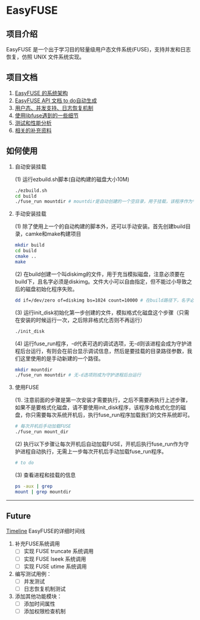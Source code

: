 # EasyFUSE

## 项目介绍

EasyFUSE 是一个出于学习目的轻量级用户态文件系统(FUSE)，支持并发和日志恢复，仿照 UNIX 文件系统实现。

## 项目文档

1. [EasyFUSE 的系统架构](./doc/architecture.md)
2. [EasyFUSE API 文档 to do自动生成](./README.md)
3. [用户态、并发支持、日志恢复机制](./doc/mechanism.md)
4. [使用libfuse遇到的一些细节](./doc/libfuse_detail.md)
5. [测试和性能分析](./doc/analysis.md)
6. [相关的补充资料](./doc/reference.md)

## 如何使用

1. 自动安装挂载

    (1) 运行ezbuild.sh脚本(自动构建的磁盘大小10M)

    ```bash
    ./ezbuild.sh
    cd build
    ./fuse_run mountdir # mountdir是自动创建的一个空目录，用于挂载，该程序作为守护进程运行
    ```

2. 手动安装挂载

    (1) 除了使用上一个的自动构建的脚本外，还可以手动安装。首先创建build目录，camke和make构建项目

    ```bash
    mkdir build
    cd build
    cmake ..
    make
    ```

    (2) 在build创建一个叫diskimg的文件，用于充当模拟磁盘，注意必须要在build下，且名字必须是diskimg。文件大小可以自由指定，但不能过小导致之后的磁盘初始化程序失败。
  
     ```bash
    dd if=/dev/zero of=diskimg bs=1024 count=10000 # 在build路径下，名字必须是diskimg
    ```

    (3) 运行init_disk初始化第一步创建的文件，模拟格式化磁盘这个步骤（只需在安装的时候运行一次，之后除非格式化否则不再运行）

    ```bash
    ./init_disk
    ```

    (4) 运行fuse_run程序，-d代表可选的调试选项，无-d则该进程会成为守护进程后台运行，有则会在前台显示调试信息，然后是要挂载的目录路径参数，我们这里使用的是手动新建的一个路径。

    ```bash
    mkdir mountdir
    ./fuse_run mountdir # 无-d选项则成为守护进程后台运行
    ```

3. 使用FUSE

    (1). 注意前面的步骤是第一次安装才需要执行，之后不需要再执行上述步骤，如果不是要格式化磁盘，请不要使用init_disk程序，该程序会格式化您的磁盘，你只需要每次系统开机后，执行fuse_run程序加载我们的文件系统即可。

    ```bash
    # 每次开机后手动加载FUSE
    ./fuse_run mount_dir
    ```

    (2) 执行以下步骤让每次开机后自动加载FUSE，开机后执行fuse_run作为守护进程自动执行，无需上一步每次开机后手动加载fuse_run程序。

    ```bash
    # to do
    ```

    (3) 查看进程和挂载的信息

    ```bash
    ps -aux | grep 
    mount | grep mountdir
    ```

---

## Future

[Timeline](./doc/timeline.md) EasyFUSE的详细时间线

1. 补充FUSE系统调用
    - [ ] 实现 FUSE truncate 系统调用
    - [ ] 实现 FUSE lseek 系统调用
    - [ ] 实现 FUSE utime 系统调用

2. 编写测试用例：
    - [ ] 并发测试
    - [ ] 日志恢复机制测试

3. 添加其他功能模块：
    - [ ] 添加时间属性
    - [ ] 添加权限检查机制
